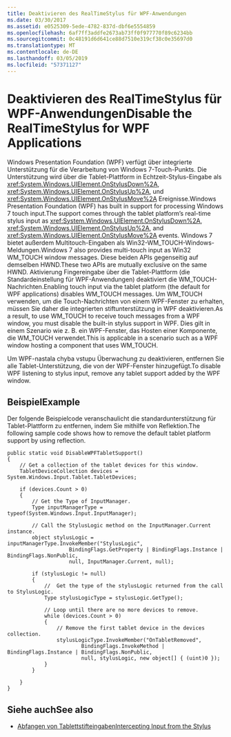 ```yaml
---
title: Deaktivieren des RealTimeStylus für WPF-Anwendungen
ms.date: 03/30/2017
ms.assetid: e0525309-5ede-4782-837d-dbf6e5554859
ms.openlocfilehash: 6af7ff3addfe2673ab73ff0f977770f89c6234bb
ms.sourcegitcommit: 0c48191d6d641ce88d7510e319cf38c0e35697d0
ms.translationtype: MT
ms.contentlocale: de-DE
ms.lasthandoff: 03/05/2019
ms.locfileid: "57371127"
---
```

# <a name="disable-the-realtimestylus-for-wpf-applications"></a><span data-ttu-id="7956f-102">Deaktivieren des RealTimeStylus für WPF-Anwendungen</span><span class="sxs-lookup"><span data-stu-id="7956f-102">Disable the RealTimeStylus for WPF Applications</span></span>
<span data-ttu-id="7956f-103">Windows Presentation Foundation (WPF) verfügt über integrierte Unterstützung für die Verarbeitung von Windows 7-Touch-Punkts. Die Unterstützung wird über die Tablet-Plattform in Echtzeit-Stylus-Eingabe als <xref:System.Windows.UIElement.OnStylusDown%2A>, <xref:System.Windows.UIElement.OnStylusUp%2A>, und <xref:System.Windows.UIElement.OnStylusMove%2A> Ereignisse.</span><span class="sxs-lookup"><span data-stu-id="7956f-103">Windows Presentation Foundation (WPF) has built in support for processing Windows 7 touch input.The support comes through the tablet platform’s real-time stylus input as <xref:System.Windows.UIElement.OnStylusDown%2A>, <xref:System.Windows.UIElement.OnStylusUp%2A>, and <xref:System.Windows.UIElement.OnStylusMove%2A> events.</span></span> <span data-ttu-id="7956f-104">Windows 7 bietet außerdem Multitouch-Eingaben als Win32-WM_TOUCH-Windows-Meldungen.</span><span class="sxs-lookup"><span data-stu-id="7956f-104">Windows 7 also provides multi-touch input as Win32 WM_TOUCH window messages.</span></span> <span data-ttu-id="7956f-105">Diese beiden APIs gegenseitig auf demselben HWND.</span><span class="sxs-lookup"><span data-stu-id="7956f-105">These two APIs are mutually exclusive on the same HWND.</span></span> <span data-ttu-id="7956f-106">Aktivierung Fingereingabe über die Tablet-Plattform (die Standardeinstellung für WPF-Anwendungen) deaktiviert die WM_TOUCH-Nachrichten.</span><span class="sxs-lookup"><span data-stu-id="7956f-106">Enabling touch input via the tablet platform (the default for WPF applications) disables WM_TOUCH messages.</span></span> <span data-ttu-id="7956f-107">Um WM_TOUCH verwenden, um die Touch-Nachrichten von einem WPF-Fenster zu erhalten, müssen Sie daher die integrierten stiftunterstützung in WPF deaktivieren.</span><span class="sxs-lookup"><span data-stu-id="7956f-107">As a result, to use WM_TOUCH to receive touch messages from a WPF window, you must disable the built-in stylus support in WPF.</span></span> <span data-ttu-id="7956f-108">Dies gilt in einem Szenario wie z. B. ein WPF-Fenster, das Hosten einer Komponente, die WM_TOUCH verwendet.</span><span class="sxs-lookup"><span data-stu-id="7956f-108">This is applicable in a scenario such as a WPF window hosting a component that uses WM_TOUCH.</span></span>  
  
 <span data-ttu-id="7956f-109">Um WPF-nastala chyba vstupu Überwachung zu deaktivieren, entfernen Sie alle Tablet-Unterstützung, die von der WPF-Fenster hinzugefügt.</span><span class="sxs-lookup"><span data-stu-id="7956f-109">To disable WPF listening to stylus input, remove any tablet support added by the WPF window.</span></span>  
  
## <a name="example"></a><span data-ttu-id="7956f-110">Beispiel</span><span class="sxs-lookup"><span data-stu-id="7956f-110">Example</span></span>  
 <span data-ttu-id="7956f-111">Der folgende Beispielcode veranschaulicht die standardunterstützung für Tablet-Plattform zu entfernen, indem Sie mithilfe von Reflektion.</span><span class="sxs-lookup"><span data-stu-id="7956f-111">The following sample code shows how to remove the default tablet platform support by using reflection.</span></span>  
  
```  
public static void DisableWPFTabletSupport()  
{  
    // Get a collection of the tablet devices for this window.    
    TabletDeviceCollection devices = System.Windows.Input.Tablet.TabletDevices;  
  
    if (devices.Count > 0)  
    {     
        // Get the Type of InputManager.  
        Type inputManagerType = typeof(System.Windows.Input.InputManager);  
  
        // Call the StylusLogic method on the InputManager.Current instance.  
        object stylusLogic = inputManagerType.InvokeMember("StylusLogic",  
                    BindingFlags.GetProperty | BindingFlags.Instance | BindingFlags.NonPublic,  
                    null, InputManager.Current, null);  
  
        if (stylusLogic != null)  
        {  
            //  Get the type of the stylusLogic returned from the call to StylusLogic.  
            Type stylusLogicType = stylusLogic.GetType();  
  
            // Loop until there are no more devices to remove.  
            while (devices.Count > 0)  
            {  
                // Remove the first tablet device in the devices collection.  
                stylusLogicType.InvokeMember("OnTabletRemoved",  
                        BindingFlags.InvokeMethod | BindingFlags.Instance | BindingFlags.NonPublic,  
                        null, stylusLogic, new object[] { (uint)0 });  
            }                  
        }  
  
    }  
}  
```  
  
## <a name="see-also"></a><span data-ttu-id="7956f-112">Siehe auch</span><span class="sxs-lookup"><span data-stu-id="7956f-112">See also</span></span>
- [<span data-ttu-id="7956f-113">Abfangen von Tablettstifteingaben</span><span class="sxs-lookup"><span data-stu-id="7956f-113">Intercepting Input from the Stylus</span></span>](intercepting-input-from-the-stylus.md)

